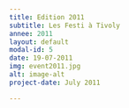 ```yaml
---
title: Edition 2011
subtitle: Les Festi à Tivoly
annee: 2011
layout: default
modal-id: 5
date: 19-07-2011
img: event2011.jpg
alt: image-alt
project-date: July 2011

---
```

